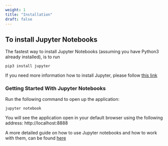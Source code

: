 ```yaml
---
weight: 1
title: "Installation"
draft: false
---
```


## To install Jupyter Notebooks

The fastest way to install Jupyter Notebooks (assuming you have Python3 already installed), is to run

```
pip3 install jupyter 
```


If you need more information how to install Jupyter, please follow [this link](https://packaging.python.org/tutorials/installing-packages/)


### Getting Started With Jupyter Notebooks

Run the following command to open up the application:
```
jupyter notebook
```

You will see the application open in your default browser using the following address: http://localhost:8888


A more detailed guide on how to use Jupyter notebooks and how to work with them, can be found [here](https://www.codecademy.com/articles/how-to-use-jupyter-notebooks)